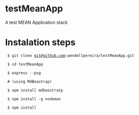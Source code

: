# testMeanApp
A test MEAN Application stack

# Instalation steps
<code> $ git clone git@github.com:wendellpereira/testMeanApp.git</code>

<code> $ cd testMeanApp</code>

<code> $ express --pug</code>

<code> # (using MdBoostrap) </code>

<code> $ npm install mdboostratp</code>

<code> $ npm install -g nodemon</code>

<code> $ npm install</code>
